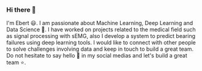 ### Hi there 👋
I'm Ebert :smiley:. I am passionate about Machine Learning,
Deep Learning and Data Science :blue_heart:. I have worked on projects 
related to the medical field such as signal processing 
with sEMG, also I develop a system to predict bearing 
failures using deep learning tools.
I would like to connect with other people to solve 
challenges involving data and keep in touch to build a
great team. 
Do not hesitate to say hello 👋 in my social medias and let's build a great team :star:.

<!--
**EbertPedro/EbertPedro** is a ✨ _special_ ✨ repository because its `README.md` (this file) appears on your GitHub profile.

Here are some ideas to get you started:

- 🔭 I’m currently working on ...
- 🌱 I’m currently learning ...
- 👯 I’m looking to collaborate on ...
- 🤔 I’m looking for help with ...
- 💬 Ask me about ...
- 📫 How to reach me: ...
- 😄 Pronouns: ...
- ⚡ Fun fact: ...
-->
